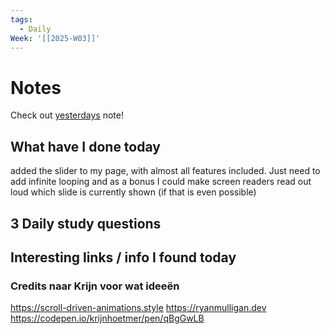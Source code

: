 ```yaml
---
tags:
  - Daily
Week: '[[2025-W03]]'
---
```

# Notes
Check out [yesterdays](2025-01-15) note!
## What have I done today
added the slider to my page, with almost all features included. Just need to add infinite looping and as a bonus I could make screen readers read out loud which slide is currently shown (if that is even possible)
## 3 Daily study questions

## Interesting links / info I found today
### Credits naar Krijn voor wat ideeën
https://scroll-driven-animations.style
https://ryanmulligan.dev
https://codepen.io/krijnhoetmer/pen/qBgGwLB